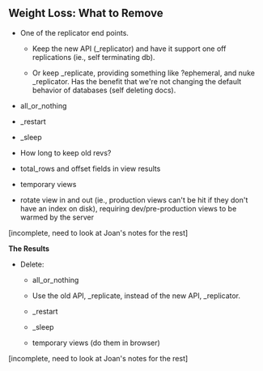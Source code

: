 Weight Loss: What to Remove
---------------------------

  - One of the replicator end points.

    - Keep the new API (_replicator) and have it support one off replications
      (ie., self terminating db).

    - Or keep _replicate, providing something like ?ephemeral, and nuke
      _replicator. Has the benefit that we're not changing the default behavior
      of databases (self deleting docs).

  - all_or_nothing

  - _restart

  - _sleep

  - How long to keep old revs?

  - total_rows and offset fields in view results

  - temporary views

  - rotate view in and out (ie., production views can't be hit if they don't
    have an index on disk), requiring dev/pre-production views to be warmed by
    the server

[incomplete, need to look at Joan's notes for the rest]

**The Results**

  - Delete:

    - all_or_nothing

    - Use the old API, _replicate, instead of the new API, _replicator.

    - _restart

    - _sleep

    - temporary views (do them in browser)

[incomplete, need to look at Joan's notes for the rest]
